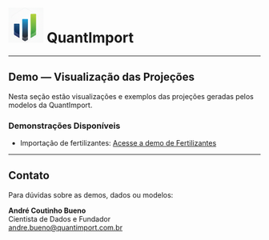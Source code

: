 # <img src="logo.png" alt="Logo QuantImport" width="70"> QuantImport

---

## Demo — Visualização das Projeções

Nesta seção estão visualizações e exemplos das projeções geradas pelos modelos da QuantImport.

### Demonstrações Disponíveis
- Importação de fertilizantes: [Acesse a demo de Fertilizantes](https://quantimportbrazil.github.io/Fertilizantes/)

---

## Contato
Para dúvidas sobre as demos, dados ou modelos:

**André Coutinho Bueno**  
Cientista de Dados e Fundador  
andre.bueno@quantimport.com.br
